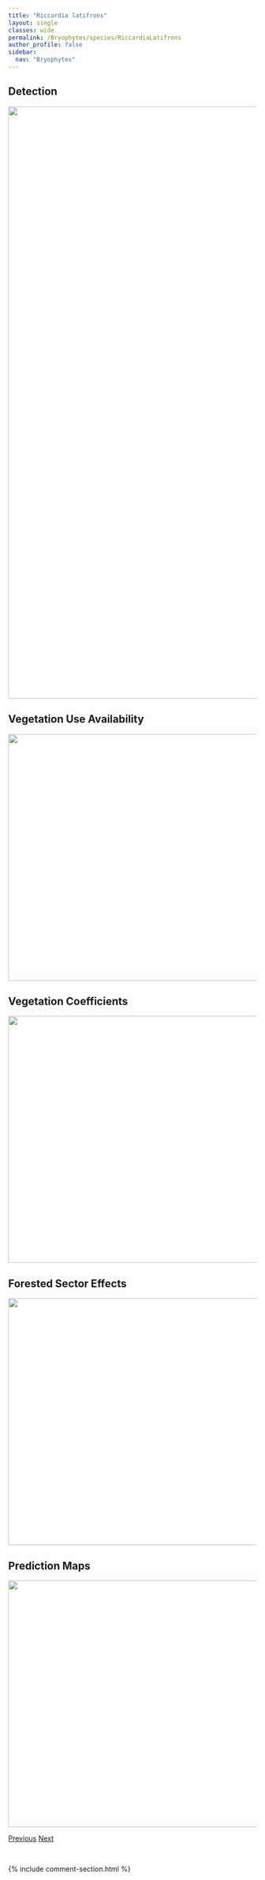 ```yaml
---
title: "Riccardia latifrons"
layout: single
classes: wide
permalink: /Bryophytes/species/RiccardiaLatifrons
author_profile: false
sidebar:
  nav: "Bryophytes"
---
```


<h2>Detection</h2>

<a href="https://drive.google.com/uc?export=view&id=1wcxH6rHiL6KV3yK4RH8poaT3oJqO_TbV">
<img src="https://drive.google.com/uc?export=view&id=1wcxH6rHiL6KV3yK4RH8poaT3oJqO_TbV" height = "1200" width = "800">
</a>


<h2>Vegetation Use Availability</h2>

<a href="https://drive.google.com/uc?export=view&id=1eIIPUx9-6kQXsaDtP0MQypMR0ZzKOLWy">
<img src="https://drive.google.com/uc?export=view&id=1eIIPUx9-6kQXsaDtP0MQypMR0ZzKOLWy" height = "500" width = "1000">
</a>


<h2>Vegetation Coefficients</h2>

<a href="https://drive.google.com/uc?export=view&id=10MGnN9ohBcljNUfHGaRK-ZXvETCjAxYT">
<img src="https://drive.google.com/uc?export=view&id=10MGnN9ohBcljNUfHGaRK-ZXvETCjAxYT" height = "500" width = "1000">
</a>


<h2>Forested Sector Effects</h2>

<a href="https://drive.google.com/uc?export=view&id=15xFXyCj81z8rX2qoznl2_jotbQEik70I">
<img src="https://drive.google.com/uc?export=view&id=15xFXyCj81z8rX2qoznl2_jotbQEik70I" height = "500" width = "1000">
</a>


<h2>Prediction Maps</h2>

<a href="https://drive.google.com/uc?export=view&id=1EGkzX0plKR1Se4DNASVxWVFPe2cc_28W">
<img src="https://drive.google.com/uc?export=view&id=1EGkzX0plKR1Se4DNASVxWVFPe2cc_28W" height = "500" width = "1000">
</a>


<a href="/DevelopmentWebsite/Bryophytes/species/PlagiomniumEllipticum" class="pagination--pager" title="Plagiomnium ellipticum">Previous</a> <a href="/DevelopmentWebsite/Bryophytes/species/PlagiomniumMedium" class="pagination--pager" title="Plagiomnium medium">Next</a>

<p>&nbsp;</p>

{% include comment-section.html %}
